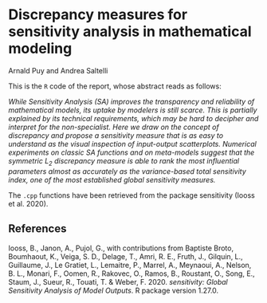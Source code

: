 
# Discrepancy measures for sensitivity analysis in mathematical modeling

Arnald Puy and Andrea Saltelli

This is the ``R`` code of the report, whose abstract reads as follows:

*While Sensitivity Analysis (SA) improves the transparency and reliability of mathematical models, its uptake by modelers is still scarce. This is partially explained by its technical requirements, which may be hard to decipher and interpret for the non-specialist. Here we draw on the concept of discrepancy and propose a sensitivity measure that is as easy to understand as the visual inspection of input-output scatterplots. Numerical experiments on classic SA functions and on meta-models suggest that the symmetric $L_2$ discrepancy measure is able to rank the most influential parameters almost as accurately as the variance-based total sensitivity index, one of the most established global sensitivity measures.*

The ``.cpp`` functions have been retrieved from the package sensitivity (Iooss et al. 2020).

## References

Iooss, B., Janon, A., Pujol, G., with contributions from Baptiste Broto, Boumhaout, K., Veiga, S. D., Delage, T., Amri, R. E., Fruth, J., Gilquin, L., Guillaume, J., Le Gratiet, L., Lemaitre, P., Marrel, A., Meynaoui, A., Nelson, B. L., Monari, F., Oomen, R., Rakovec, O., Ramos, B., Roustant, O., Song, E., Staum, J., Sueur, R., Touati, T. & Weber, F. 2020. *sensitivity: Global Sensitivity Analysis of Model Outputs*. R package version 1.27.0.

